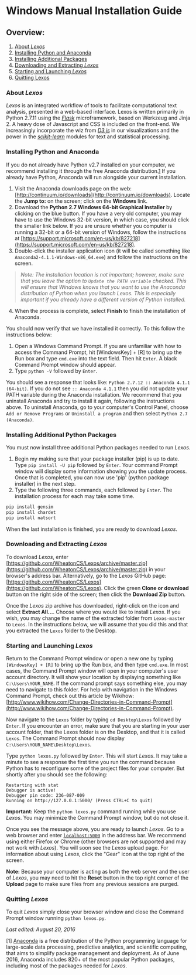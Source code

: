 # Windows Manual Installation Guide

## Overview:

1. [About *Lexos*](#about)
2. [Installing Python and Anaconda](#installing-anaconda)
3. [Installing Additional Packages](#installing-packages)
4. [Downloading and Extracting _Lexos_](#downloading-lexos)
5. [Starting and Launching _Lexos_](#starting-lexos)
6. [Quitting Lexos](#quitting-lexos)

### <a name='about-lexos'></a> About _Lexos_
_Lexos_ is an integrated workflow of tools to facilitate computational text analysis, presented in a web-based interface. Lexos is written primarily in Python 2.7.11 using the [*Flask*](http://flask.pocoo.org/) microframework, based on Werkzeug and Jinja 2. A heavy dose of Javascript and CSS is included on the front-end. We increasingly incorporate the wiz from [*D3.js*](http://d3js.org/) in our visualizations and the power in the [*scikit-learn*](http://scikit-learn.org/stable/) modules for text and statistical processing.

### <a name='installing-anaconda'></a>Installing Python and Anaconda
If you do not already have Python v2.7 installed on your computer, we recommend installing it through the free Anaconda distribution.[1](#n1) If you already have Python, Anaconda will run alongside your current installation.

1. Visit the Anaconda downloads page on the web: [http://continuum.io/downloads](http://continuum.io/downloads). Locate the **Jump to:** on the screen; click on the **Windows** link.
2. Download the **Python 2.7 Windows 64-bit Graphical Installer** by clicking on the blue button. If you have a very old computer, you may have to use the Windows 32-bit version, in which case, you should click the smaller link below. If you are unsure whether you computer is running a 32-bit or a 64-bit version of Windows, follow the instructions at [https://support.microsoft.com/en-us/kb/827218](https://support.microsoft.com/en-us/kb/827218).
3. Double-click the installer application icon (it will be called something like `Anaconda2-4.1.1-Windows-x86_64.exe`) and follow the instructions on the screen.
> *Note: The installation location is not important; however, make sure that you leave the option to `Update the PATH variable` checked. This will ensure that Windows knows that you want to use the Anaconda distribution of Python when you launch _Lexos_. This is especially important if you already have a different version of Python installed.*
4. When the process is complete, select **Finish** to finish the installation of Anaconda.

You should now verify that we have installed it correctly. To this follow the instructions below:
1. Open a Windows Command Prompt. If you are unfamiliar with how to access the Command Prompt, hit [WindowsKey] + [R] to bring up the Run box and type `cmd.exe` into the text field. Then hit `Enter`. A black Command Prompt window should appear.
2. Type `python -V` followed by `Enter`.

You should see a response that looks like: `Python 2.7.12 :: Anaconda 4.1.1 (64-bit)`. If you do not see `:: Anaconda 4.1.1` then you did not update your PATH variable during the Anaconda installation. We recommend that you uninstall Anaconda and try to install it again, following the instructions above. To uninstall Anaconda, go to your computer's Control Panel, choose `Add or Remove Programs` or `Uninstall a program` and then select `Python 2.7 (Anaconda)`.

### <a name='installing-packages'></a> Installing Additional Python Packages
You must now install three additional Python packages needed to run _Lexos_.
1. Begin my making sure that your package installer (pip) is up to date. Type `pip install -U pip` followed by `Enter`. Your command Prompt window will display some information showing you the update process. Once that is completed, you can now use 'pip' (python package installer) in the next step.
2. Type the following three commands, each followed by `Enter`. The installation process for each may take some time.
```python
pip install gensim
pip install chardet
pip install natsort
```
When the last installation is finished, you are ready to download _Lexos_.

### <a name='downloading-lexos'></a> Downloading and Extracting _Lexos_
To download _Lexos_, enter [https://github.com/WheatonCS/Lexos/archive/master.zip](https://github.com/WheatonCS/Lexos/archive/master.zip) in your browser's address bar. Alternatively, go to the _Lexos_ GitHub page: [https://github.com/WheatonCS/Lexos](https://github.com/WheatonCS/Lexos). Click the green **Clone or download** button on the right side of the screen; then click the **Download Zip** button. 

Once the _Lexos_ zip archive has downloaded, right-click on the icon and select **Extract All...**. Choose where you would like to install _Lexos_. If you wish, you may change the name of the extracted folder from `Lexos-master` to `Lexos`. In the instructions below, we will assume that you did this and that you extracted the `Lexos` folder to the Desktop.

### <a name='starting-lexos'></a> Starting and Launching _Lexos_
Return to the Command Prompt window or open a new one by typing `[WindowsKey] + [R]` to bring up the Run box, and then type `cmd.exe`. In most cases, the Command Prompt window will open in your computer's user account directory. It will show your location by displaying something like `C:\Users\YOUR_NAME`. If the command prompt says something else, you may need to navigate to this folder. For help with navigation in the Windows Command Prompt, check out this article by Wikihow: [http://www.wikihow.com/Change-Directories-in-Command-Prompt](http://www.wikihow.com/Change-Directories-in-Command-Prompt).

Now navigate to the `Lexos` folder by typing `cd Desktop\Lexos` followed by `Enter`. If you encounter an error, make sure that you are starting in your user account folder, that the Lexos folder is on the Desktop, and that it is called `Lexos`. The Command Prompt should now display `C:\Users\YOUR_NAME\Desktop\Lexos`.

Type `python lexos.py` followed by `Enter`. This will start _Lexos_. It may take a minute to see a response the first time you run the command because Python has to reconfigure some of the project files for your computer. But shortly after you should see the following:
```
Restarting with stat
Debugger is active!
Debugger pin code: 236-087-009
Running on http://127.0.0.1:5000/ (Press CTRL+C to quit)
```
**Important:** Keep the `python lexos.py` command running while you use _Lexos_. You may minimize the Command Prompt window, but do not close it.

Once you see the message above, you are ready to launch _Lexos_. Go to a web browser and enter [`localhost:5000`](localhost:5000) in the address bar. We recommend using either Firefox or Chrome (other browsers are not supported and may not work with _Lexos_). You will soon see the _Lexos_ upload page. For information about using _Lexos_, click the "Gear" icon at the top right of the screen.

**Note:** Because your computer is acting as both the web server and the user of _Lexos_, you may need to hit the **Reset** button in the top right corner of the **Upload** page to make sure files from any previous sessions are purged.

### <a name='quitting-lexos'></a> Quitting _Lexos_
To quit _Lexos_ simply close your browser window and close the Command Prompt window running `python lexos.py`.

*Last edited: August 20, 2016*

[1] [Anaconda](https://docs.continuum.io/anaconda/) is a free distribution of the Python programming language for large-scale data processing, predictive analytics, and scientific computing, that aims to simplify package management and deployment. As of June 2016, Anaconda includes 820+ of the most popular Python packages, including most of the packages needed for *Lexos*.